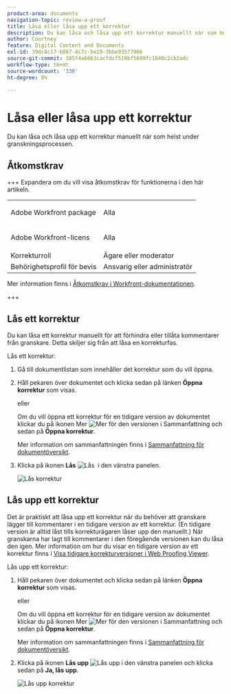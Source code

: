 ```yaml
---
product-area: documents
navigation-topic: review-a-proof
title: Låsa eller låsa upp ett korrektur
description: Du kan låsa och låsa upp ett korrektur manuellt när som helst under granskningsprocessen.
author: Courtney
feature: Digital Content and Documents
exl-id: 39dc8c17-b087-4c7c-be19-3bbe93577966
source-git-commit: 385f4a6663cacfdcf519bf5699fc1840c2cb2adc
workflow-type: tm+mt
source-wordcount: '330'
ht-degree: 0%

---
```


# Låsa eller låsa upp ett korrektur

Du kan låsa och låsa upp ett korrektur manuellt när som helst under granskningsprocessen.

## Åtkomstkrav

+++ Expandera om du vill visa åtkomstkrav för funktionerna i den här artikeln.

<table style="table-layout:auto"> 
 <col> 
 <col> 
 <tbody> 
  <tr> 
   <td role="rowheader">Adobe Workfront package</td> 
   <td> <p>Alla</p> </td> 
  </tr> 
  <tr> 
   <td role="rowheader">Adobe Workfront-licens</td> 
   <td> <p>Alla</p></td> 
  </tr> 
  <tr> 
   <td role="rowheader">Korrekturroll</td> 
   <td>Ägare eller moderator</td> 
  </tr> 
  <tr> 
   <td role="rowheader">Behörighetsprofil för bevis </td> 
   <td>Ansvarig eller administratör</td> 
  </tr> 
 </tbody> 
</table>

Mer information finns i [Åtkomstkrav i Workfront-dokumentationen](/help/quicksilver/administration-and-setup/add-users/access-levels-and-object-permissions/access-level-requirements-in-documentation.md).

+++

## Lås ett korrektur

Du kan låsa ett korrektur manuellt för att förhindra eller tillåta kommentarer från granskare. Detta skiljer sig från att låsa en korrekturfas.

Lås ett korrektur:

1. Gå till dokumentlistan som innehåller det korrektur som du vill öppna.
1. Håll pekaren över dokumentet och klicka sedan på länken **Öppna korrektur** som visas.

   eller

   Om du vill öppna ett korrektur för en tidigare version av dokumentet klickar du på ikonen Mer ![Mer](assets/more-icon.png) för den versionen i Sammanfattning och sedan på **Öppna korrektur**.

   Mer information om sammanfattningen finns i [Sammanfattning för dokumentöversikt](../../../../documents/managing-documents/summary-for-documents.md).

1. Klicka på ikonen **Lås** ![Lås &#x200B;](assets/unlock-proof-icon.png) i den vänstra panelen.

   ![Lås korrektur](assets/lock-proof-350x277.png)

## Lås upp ett korrektur

Det är praktiskt att låsa upp ett korrektur när du behöver att granskare lägger till kommentarer i en tidigare version av ett korrektur. (En tidigare version är alltid låst tills korrekturägaren låser upp den manuellt.) När granskarna har lagt till kommentarer i den föregående versionen kan du låsa den igen. Mer information om hur du visar en tidigare version av ett korrektur finns i [Visa tidigare korrekturversioner i Web Proofing Viewer](../../../../workfront-proof/wp-work-proofsfiles/review-proofs-wpv/view-previous-proof-versions.md).

Lås upp ett korrektur:

1. Håll pekaren över dokumentet och klicka sedan på länken **Öppna korrektur** som visas.

   eller

   Om du vill öppna ett korrektur för en tidigare version av dokumentet klickar du på ikonen Mer ![Mer](assets/more-icon.png) för den versionen i Sammanfattning och sedan på **Öppna korrektur**.

   Mer information om sammanfattningen finns i [Sammanfattning för dokumentöversikt](../../../../documents/managing-documents/summary-for-documents.md).

1. Klicka på ikonen **Lås upp** ![Lås upp](assets/unlock-proof-icon.png) i den vänstra panelen och klicka sedan på **Ja, lås upp**.

   ![Lås upp korrektur](assets/copy-of-unlock-proof-350x279.png)
